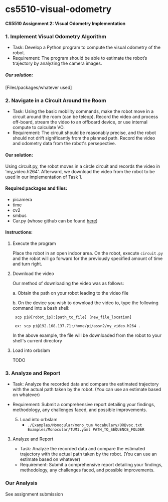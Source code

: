 # cs5510-visual-odometry
#### CS5510 Assignment 2: Visual Odometry Implementation

### 1. Implement Visual Odometry Algorithm

- Task: Develop a Python program to compute the visual odometry of the robot.
- Requirement: The program should be able to estimate the robot’s trajectory by analyzing the camera images.

##### Our solution:

[Files/packages/whatever used]

### 2. Navigate in a Circuit Around the Room

- Task: Using the basic mobility commands, make the robot move in a circuit around the room (can be teleop). Record the video and process off-board, stream the video to an offboard device, or use internal compute to calculate VO.
- Requirement: The circuit should be reasonably precise, and the robot should not drift significantly from the planned path. Record the video and odometry data from the robot's persepective.

####    Our solution:

Using circuit.py, the robot moves in a circle circuit and records the video in 'my_video.h264'. Afterward, we download the video from the robot to be used in our implementation of Task 1.

####    Required packages and files:
- picamera
- time
- cv2
- smbus
- Car.py (whose github can be found [here](https://github.com/DIRECTLab/raspbot-code))

####    Instructions:

1. Execute the program

    Place the robot in an open indoor area. On the robot, execute `circuit.py` and the robot will go forward for the previously specified amount of time and turn right.

2. Download the video

    Our method of downloading the video was as follows:

    a. Obtain the path on your robot leading to the video file

    b. On the device you wish to download the video to, type the following command into a bash shell:

        scp pi@[robot_ip]:[path_to_file] [new_file_location]

        ex: scp pi@192.168.137.71:/home/pi/assn2/my_video.h264 .

    In the above example, the file will be downloaded from the robot to your shell's current directory

3. Load into orbslam
    
    TODO

### 3. Analyze and Report

- Task: Analyze the recorded data and compare the estimated trajectory with the actual path taken by the robot. (You can use an estimate based on whatever)
- Requirement: Submit a comprehensive report detailing your findings, methodology, any challenges faced, and possible improvements.

    5. Load into orbslam
        * `./Examples/Monocular/mono_tum Vocabulary/ORBvoc.txt Examples/Monocular/TUM1.yaml PATH_TO_SEQUENCE_FOLDER`

3. Analyze and Report

    - Task: Analyze the recorded data and compare the estimated trajectory with the actual path taken by the robot. (You can use an estimate based on whatever)
    - Requirement: Submit a comprehensive report detailing your findings, methodology, any challenges faced, and possible improvements.

###     Our Analysis
See assignment submission
